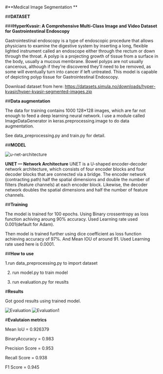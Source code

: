 #**Medical Image Segmentation **

##**DATASET**

###**HyperKvasir: A Comprehensive Multi-Class Image and Video Dataset for Gastrointestinal Endoscopy**

Gastrointestinal endoscopy is a type of endoscopic procedure that allows physicians to examine the digestive system by inserting a long, flexible lighted instrument called an endoscope either through the rectum or down through the throat.
A polyp is a projecting growth of tissue from a surface in the body, usually a mucous membrane. Bowel polyps are not usually cancerous, although if they're discovered they'll need to be removed, as some will eventually turn into cancer if left untreated.
This model is capable of depicting polyp tissue for Gastrointestinal Endoscopy. 

Download dataset from here: https://datasets.simula.no/downloads/hyper-kvasir/hyper-kvasir-segmented-images.zip

##**Data augmentation**

The data for training contains 1000 128*128 images, which are far not enough to feed a deep learning neural network. I use a module called ImageDataGenerator in keras.preprocessing.image to do data augmentation.

See data_preprocessing.py and train.py for detail.

##**MODEL**

![u-net-architecture](https://github.com/GabruAru/Medical-Image-Segmentation/assets/84130891/067ca172-27d6-449b-9ed9-97dd0faee096)


**UNET — Network Architecture**
UNET is a U-shaped encoder-decoder network architecture, which consists of four encoder blocks and four decoder blocks that are connected via a bridge. The encoder network (contracting path) half the spatial dimensions and double the number of filters (feature channels) at each encoder block. Likewise, the decoder network doubles the spatial dimensions and half the number of feature channels.


##**Training**

The model is trained for 100 epochs. Using Binary crossentropy as loss function achiving aroung 90% accuracy. Used Learning rate used 0.001(default for Adam).

Then model is trained further using dice coefficient as loss function achieving accuracy of 97%. And Mean IOU of around 91. Used Learning rate used here is 0.0001.


##**How to use**

1.run data_preprocessing.py to import dataset

2. run model.py to train model
   
3. run evaluation.py for reuslts


#**Results**

Got good results using trained model.

![Evaluation](https://github.com/GabruAru/Medical-Image-Segmentation/assets/84130891/79ba60c4-641d-462f-b115-fd44ea082104)
![Evaluation1](https://github.com/GabruAru/Medical-Image-Segmentation/assets/84130891/ffe6bf09-819b-4e47-aa5f-06e5503ffc71)


#**Evalutaion metrics**

Mean IoU = 0.926379

BinaryAccuracy = 0.983

Precision Score = 0.953

Recall Score = 0.938

F1 Score = 0.945
